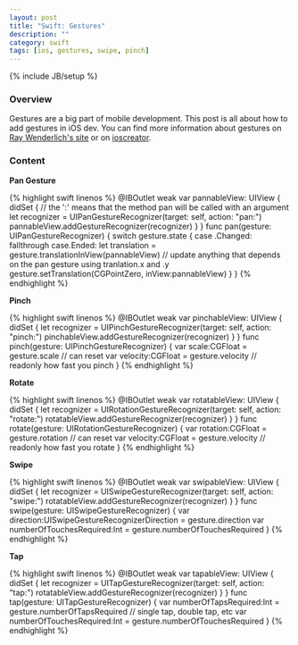 ```yaml
---
layout: post
title: "Swift: Gestures"
description: ""
category: swift
tags: [ios, gestures, swipe, pinch]
---
```

{% include JB/setup %}

<!-- Overview -->
<h3>Overview</h3>

Gestures are a big part of mobile development. This post is all about how to add gestures in iOS dev. You can find more information about gestures on [Ray Wenderlich's site](http://www.raywenderlich.com/76020/using-uigesturerecognizer-with-swift-tutorial) or on [ioscreator](http://www.ioscreator.com/tutorials/detecting-swipe-gesture-tutorial-ios8-swift).

<!-- Content -->
<h3>Content</h3>

**Pan Gesture**

<!-- Code _______________________________________-->
{% highlight swift linenos %}
@IBOutlet weak var pannableView: UIView {
    didSet {
        // the ':' means that the method pan will be called with an argument
        let recognizer = UIPanGestureRecognizer(target: self, action: "pan:")
        pannableView.addGestureRecognizer(recognizer)
    }
}
func pan(gesture: UIPanGestureRecognizer) {
    switch gesture.state {
        case .Changed: fallthrough
        case.Ended:
            let translation = gesture.translationInView(pannableView)
            // update anything that depends on the pan gesture using tranlation.x and .y
            gesture.setTranslation(CGPointZero, inView:pannableView)
    }
}
{% endhighlight %}
<!-- /Code ^^^^^^^^^^^^^^^^^^^^^^^^^^^^^^^^^^^^^^-->


**Pinch**

<!-- Code _______________________________________-->
{% highlight swift linenos %}
@IBOutlet weak var pinchableView: UIView {
    didSet {
        let recognizer = UIPinchGestureRecognizer(target: self, action: "pinch:")
        pinchableView.addGestureRecognizer(recognizer)
    }
}
func pinch(gesture: UIPinchGestureRecognizer) {
    var scale:CGFloat = gesture.scale        // can reset
    var velocity:CGFloat = gesture.velocity  // readonly how fast you pinch
}
{% endhighlight %}
<!-- /Code ^^^^^^^^^^^^^^^^^^^^^^^^^^^^^^^^^^^^^^-->


**Rotate**

<!-- Code _______________________________________-->
{% highlight swift linenos %}
@IBOutlet weak var rotatableView: UIView {
    didSet {
        let recognizer = UIRotationGestureRecognizer(target: self, action: "rotate:")
        rotatableView.addGestureRecognizer(recognizer)
    }
}
func rotate(gesture: UIRotationGestureRecognizer) {
    var rotation:CGFloat = gesture.rotation  // can reset
    var velocity:CGFloat = gesture.velocity  // readonly how fast you rotate
}
{% endhighlight %}
<!-- /Code ^^^^^^^^^^^^^^^^^^^^^^^^^^^^^^^^^^^^^^-->


**Swipe**

<!-- Code _______________________________________-->
{% highlight swift linenos %}
@IBOutlet weak var swipableView: UIView {
    didSet {
        let recognizer = UISwipeGestureRecognizer(target: self, action: "swipe:")
        rotatableView.addGestureRecognizer(recognizer)
    }
}
func swipe(gesture: UISwipeGestureRecognizer) {
    var direction:UISwipeGestureRecognizerDirection = gesture.direction
    var numberOfTouchesRequired:Int = gesture.numberOfTouchesRequired
}
{% endhighlight %}
<!-- /Code ^^^^^^^^^^^^^^^^^^^^^^^^^^^^^^^^^^^^^^-->


**Tap**

<!-- Code _______________________________________-->
{% highlight swift linenos %}
@IBOutlet weak var tapableView: UIView {
    didSet {
        let recognizer = UITapGestureRecognizer(target: self, action: "tap:")
        rotatableView.addGestureRecognizer(recognizer)
    }
}
func tap(gesture: UITapGestureRecognizer) {
    var numberOfTapsRequired:Int = gesture.numberOfTapsRequired // single tap, double tap, etc
    var numberOfTouchesRequired:Int = gesture.numberOfTouchesRequired
}
{% endhighlight %}
<!-- /Code ^^^^^^^^^^^^^^^^^^^^^^^^^^^^^^^^^^^^^^-->